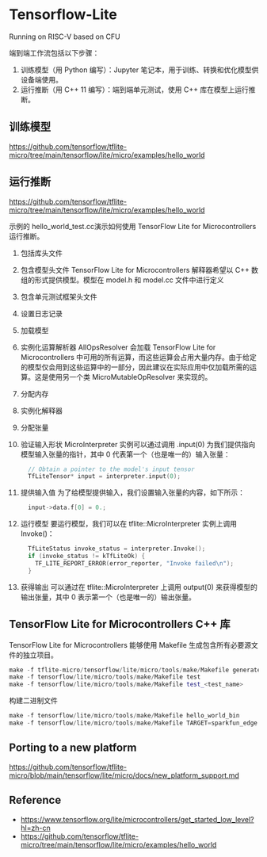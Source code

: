 # Tensorflow-Lite

Running on RISC-V based on CFU

端到端工作流包括以下步骤：

1. 训练模型（用 Python 编写）：Jupyter 笔记本，用于训练、转换和优化模型供设备端使用。
2. 运行推断（用 C++ 11 编写）：端到端单元测试，使用 C++ 库在模型上运行推断。

## 训练模型

https://github.com/tensorflow/tflite-micro/tree/main/tensorflow/lite/micro/examples/hello_world

## 运行推断

https://github.com/tensorflow/tflite-micro/tree/main/tensorflow/lite/micro/examples/hello_world

示例的 hello_world_test.cc演示如何使用 TensorFlow Lite for Microcontrollers 运行推断。

1. 包括库头文件
2. 包含模型头文件
   TensorFlow Lite for Microcontrollers 解释器希望以 C++ 数组的形式提供模型。模型在 model.h 和 model.cc 文件中进行定义
3. 包含单元测试框架头文件
4. 设置日志记录
5. 加载模型
6. 实例化运算解析器
   AllOpsResolver 会加载 TensorFlow Lite for Microcontrollers 中可用的所有运算，而这些运算会占用大量内存。由于给定的模型仅会用到这些运算中的一部分，因此建议在实际应用中仅加载所需的运算。这是使用另一个类 MicroMutableOpResolver 来实现的。
7. 分配内存
8. 实例化解释器
9. 分配张量
10. 验证输入形状
    MicroInterpreter 实例可以通过调用 .input(0) 为我们提供指向模型输入张量的指针，其中 0 代表第一个（也是唯一的）输入张量：

    ``` c++
      // Obtain a pointer to the model's input tensor
      TfLiteTensor* input = interpreter.input(0);
    ```

11. 提供输入值
    为了给模型提供输入，我们设置输入张量的内容，如下所示：

    ``` c++
      input->data.f[0] = 0.;
    ```

12. 运行模型
    要运行模型，我们可以在 tflite::MicroInterpreter 实例上调用 Invoke()：

    ``` c++
      TfLiteStatus invoke_status = interpreter.Invoke();
      if (invoke_status != kTfLiteOk) {
        TF_LITE_REPORT_ERROR(error_reporter, "Invoke failed\n");
      }
    ```

13. 获得输出
    可以通过在 tflite::MicroInterpreter 上调用 output(0) 来获得模型的输出张量，其中 0 表示第一个（也是唯一的）输出张量。

## TensorFlow Lite for Microcontrollers C++ 库

TensorFlow Lite for Microcontrollers 能够使用 Makefile 生成包含所有必要源文件的独立项目。

``` c++
make -f tflite-micro/tensorflow/lite/micro/tools/make/Makefile generate_projects
make -f tensorflow/lite/micro/tools/make/Makefile test
make -f tensorflow/lite/micro/tools/make/Makefile test_<test_name>
```

构建二进制文件

``` c++
make -f tensorflow/lite/micro/tools/make/Makefile hello_world_bin
make -f tensorflow/lite/micro/tools/make/Makefile TARGET=sparkfun_edge hello_world_bin
```

## Porting to a new platform

<https://github.com/tensorflow/tflite-micro/blob/main/tensorflow/lite/micro/docs/new_platform_support.md>

## Reference

- <https://www.tensorflow.org/lite/microcontrollers/get_started_low_level?hl=zh-cn>
- <https://github.com/tensorflow/tflite-micro/tree/main/tensorflow/lite/micro/examples/hello_world>